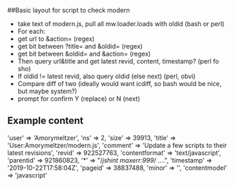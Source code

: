 ##Basic layout for script to check modern

- take text of modern.js, pull all mw.loader.loads with oldid (bash or perl)
- For each:
- get url to &action= (regex)
- get bit between ?title= and &oldid= (regex)
- get bit between &oldid= and &action= (regex)
- Then query url&title and get latest revid, content, timestamp? (perl fo sho)
- If oldid != latest revid, also query oldid (else next) (perl, obvi)
- Compare diff of two (ideally would want icdiff, so bash would be nice, but maybe system?)
- prompt for confirm Y (replace) or N (next)





## Example content

'user' => 'Amorymeltzer',
'ns' => 2,
'size' => 39913,
'title' => 'User:Amorymeltzer/modern.js',
'comment' => 'Update a few scripts to their latest revisions',
'revid' => 922527763,
'contentformat' => 'text/javascript',
'parentid' => 921860823,
'*' => "/*jshint maxerr:999*/
			....",
'timestamp' => '2019-10-22T17:58:04Z',
'pageid' => 38837488,
'minor' => '',
'contentmodel' => 'javascript'
